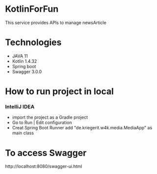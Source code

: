 # KotlinForFun
This service provides APIs to manage newsArticle

# Technologies
* JAVA 11
* Kotlin 1.4.32
* Spring boot 
* Swagger 3.0.0

# How to run project in local
### IntelliJ IDEA
* import the project as a Gradle project
* Go to Run | Edit configuration
* Creat Spring Boot Runner add "de.kriegerit.w4k.media.MediaApp" as main class

# To access Swagger
http://localhost:8080/swagger-ui.html